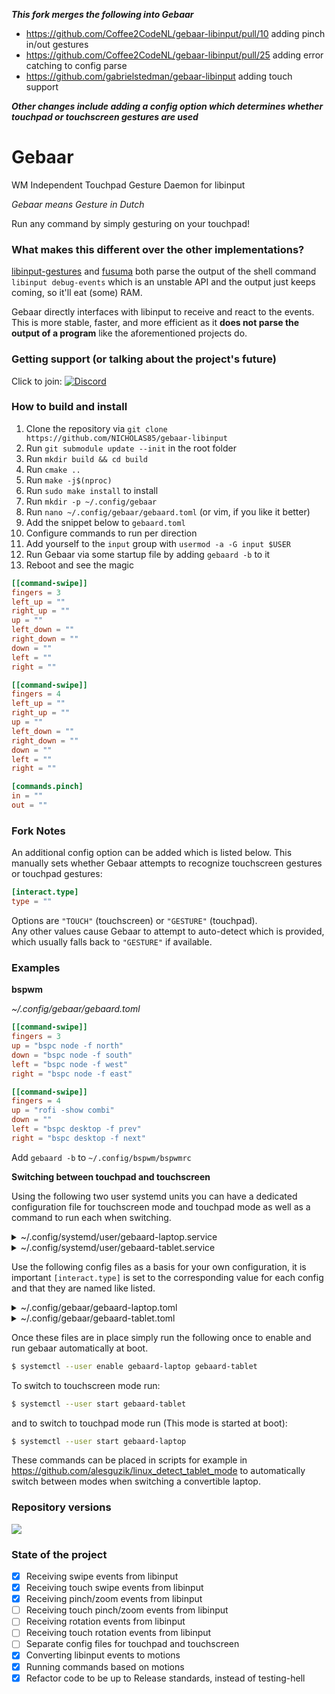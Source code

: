 ***This fork merges the following into Gebaar***
- https://github.com/Coffee2CodeNL/gebaar-libinput/pull/10 adding pinch in/out gestures
- https://github.com/Coffee2CodeNL/gebaar-libinput/pull/25 adding error catching to config parse
- https://github.com/gabrielstedman/gebaar-libinput adding touch support

***Other changes include adding a config option which determines whether touchpad or touchscreen gestures are used***

Gebaar
=========

WM Independent Touchpad Gesture Daemon for libinput

_Gebaar means Gesture in Dutch_

Run any command by simply gesturing on your touchpad!

### What makes this different over the other implementations?

[libinput-gestures](https://github.com/bulletmark/libinput-gestures) and [fusuma](https://github.com/iberianpig/fusuma) both parse the output of the shell command `libinput debug-events` which is an unstable API and the output just keeps coming, so it'll eat (some) RAM.

Gebaar directly interfaces with libinput to receive and react to the events.   
This is more stable, faster, and more efficient as it **does not parse the output of a program** like the aforementioned projects do.

### Getting support (or talking about the project's future)

Click to join: [![Discord](https://img.shields.io/discord/548978799136473106.svg?label=Discord)](https://discord.gg/9mbKhFR)

### How to build and install

1. Clone the repository via `git clone https://github.com/NICHOLAS85/gebaar-libinput`
2. Run `git submodule update --init` in the root folder
3. Run `mkdir build && cd build`
4. Run `cmake ..`
5. Run `make -j$(nproc)`
6. Run `sudo make install` to install
7. Run `mkdir -p ~/.config/gebaar`
8. Run `nano ~/.config/gebaar/gebaard.toml` (or vim, if you like it better)
9. Add the snippet below to `gebaard.toml`
10. Configure commands to run per direction
11. Add yourself to the `input` group with `usermod -a -G input $USER`
12. Run Gebaar via some startup file by adding `gebaard -b` to it
13. Reboot and see the magic

```toml
[[command-swipe]]
fingers = 3
left_up = ""
right_up = ""
up = ""
left_down = ""
right_down = ""
down = ""
left = ""
right = ""

[[command-swipe]]
fingers = 4
left_up = ""
right_up = ""
up = ""
left_down = ""
right_down = ""
down = ""
left = ""
right = ""

[commands.pinch]
in = ""
out = ""
```

### Fork Notes
An additional config option can be added which is listed below. This manually sets whether Gebaar attempts to recognize touchscreen gestures or touchpad gestures:

```toml
[interact.type]
type = ""
```

Options are `"TOUCH"` (touchscreen) or `"GESTURE"` (touchpad). <br>Any other values cause Gebaar to attempt to auto-detect which is provided, which usually falls back to `"GESTURE"` if available.

### Examples

**bspwm**

_~/.config/gebaar/gebaard.toml_
```toml
[[command-swipe]]
fingers = 3
up = "bspc node -f north"
down = "bspc node -f south"
left = "bspc node -f west"
right = "bspc node -f east"

[[command-swipe]]
fingers = 4
up = "rofi -show combi"
down = ""
left = "bspc desktop -f prev"
right = "bspc desktop -f next"
```

Add `gebaard -b` to `~/.config/bspwm/bspwmrc`

**Switching between touchpad and touchscreen**

Using the following two user systemd units you can have a dedicated configuration file for touchscreen mode and touchpad mode as well as a command to run each when switching.
<details>
  <summary>~/.config/systemd/user/gebaard-laptop.service</summary>

  ```sh
[Unit]
Description=Gebaar Daemon
Documentation=https://github.com/NICHOLAS85/gebaar-libinput
Before=gebaard-tablet.service
Conflicts=gebaard-tablet.service

[Service]
ExecStartPre=/usr/bin/cp -f %h/.config/gebaar/gebaard-laptop.toml %h/.config/gebaar/gebaard.toml
ExecStart=/usr/local/bin/gebaard
Environment=DISPLAY=:0
Restart=always

[Install]
WantedBy=default.target
  ```

</details>
<details>
  <summary>~/.config/systemd/user/gebaard-tablet.service</summary>

```sh
[Unit]
Description=Gebaar Daemon
Documentation=https://github.com/NICHOLAS85/gebaar-libinput
After=gebaard-laptop.service
Conflicts=gebaard-laptop.service

[Service]
ExecStartPre=/usr/bin/cp -f %h/.config/gebaar/gebaard-tablet.toml %h/.config/gebaar/gebaard.toml
ExecStart=/usr/local/bin/gebaard
Environment=DISPLAY=:0
Restart=always

[Install]
WantedBy=default.target
```

</details>

Use the following config files as a basis for your own configuration, it is important ```[interact.type]``` is set to the corresponding value for each config and that they are named like listed.

<details>
  <summary>~/.config/gebaar/gebaard-laptop.toml</summary>

```toml
[[command-swipe]]
fingers = 3
left = "xdotool key alt+Right"
right = "xdotool key alt+Left"

[[command-swipe]]
fingers = 4
up = 'qdbus org.kde.kglobalaccel /component/kwin invokeShortcut "Window Maximize"'
down = 'qdbus org.kde.kglobalaccel /component/kwin invokeShortcut "MinimizeAll"'
left = 'qdbus org.kde.kglobalaccel /component/kwin invokeShortcut "Window Quick Tile Left"'
right = 'qdbus org.kde.kglobalaccel /component/kwin invokeShortcut "Window Quick Tile Right"'

[commands.pinch]
in = "xdotool key ctrl+shift+t"

[interact.type]
type = "GESTURE"
```

</details>

<details>
  <summary>~/.config/gebaar/gebaard-tablet.toml</summary>

```toml
[[command-swipe]]
fingers = 2
up = "dbus-send --type=method_call --dest=org.onboard.Onboard /org/onboard/Onboard/Keyboard org.onboard.Onboard.Keyboard.ToggleVisible"
left = "xdotool key alt+Right"
right = "xdotool key alt+Left"


[[command-swipe]]
fingers = 3
up = 'qdbus org.kde.kglobalaccel /component/kwin invokeShortcut "Expose"'
down = 'qdbus org.kde.kglobalaccel /component/kwin invokeShortcut "Window Minimize"'

[[command-swipe]]
fingers = 4
up = 'qdbus org.kde.kglobalaccel /component/kwin invokeShortcut "Window Maximize"'
down = 'qdbus org.kde.kglobalaccel /component/kwin invokeShortcut "MinimizeAll"'
left = 'qdbus org.kde.kglobalaccel /component/kwin invokeShortcut "Window Quick Tile Left"'
right = 'qdbus org.kde.kglobalaccel /component/kwin invokeShortcut "Window Quick Tile Right"'

[interact.type]
type = "TOUCH"
```

</details>

Once these files are in place simply run the following once to enable and run gebaar automatically at boot.
```sh
$ systemctl --user enable gebaard-laptop gebaard-tablet
```
To switch to touchscreen mode run:
```sh
$ systemctl --user start gebaard-tablet
```
and to switch to touchpad mode run (This mode is started at boot):
```sh
$ systemctl --user start gebaard-laptop
```

These commands can be placed in scripts for example in https://github.com/alesguzik/linux_detect_tablet_mode to automatically switch between modes when switching a convertible laptop.

### Repository versions

![](https://img.shields.io/aur/version/gebaar.svg?style=flat)  


### State of the project

- [x] Receiving swipe events from libinput
- [x] Receiving touch swipe events from libinput
- [x] Receiving pinch/zoom events from libinput
- [ ] Receiving touch pinch/zoom events from libinput
- [ ] Receiving rotation events from libinput
- [ ] Receiving touch rotation events from libinput
- [ ] Separate config files for touchpad and touchscreen
- [x] Converting libinput events to motions
- [x] Running commands based on motions
- [x] Refactor code to be up to Release standards, instead of testing-hell
